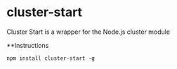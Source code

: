 cluster-start
=============

Cluster Start is a wrapper for the Node.js cluster module

**Instructions

````
npm install cluster-start -g
````
